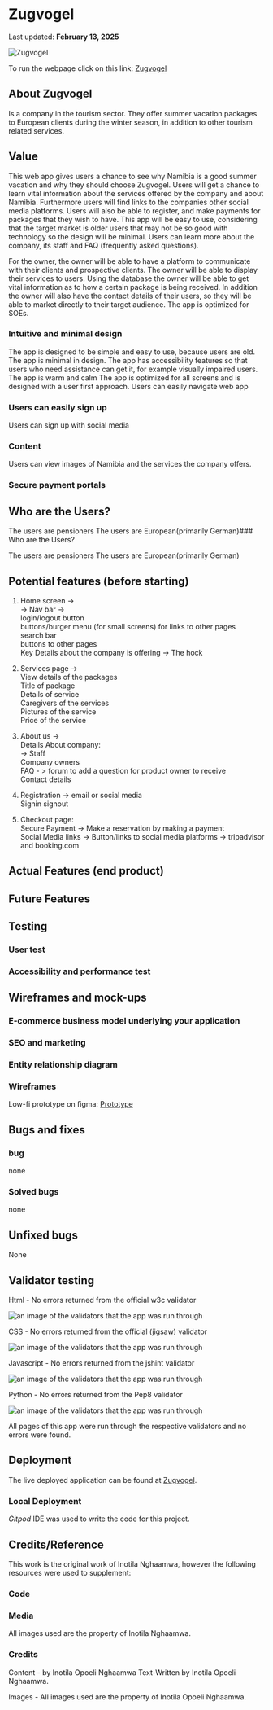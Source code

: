 # Zugvogel

Last updated: **February 13, 2025**

![Zugvogel]()

To run the webpage click on this link: [Zugvogel]()

## About Zugvogel

Is a company in the tourism sector. They offer summer vacation packages to European clients during the winter season, in addition to other tourism related services. 

## Value 

This web app gives users a chance to see why Namibia is a good summer vacation and why they should choose Zugvogel. Users will get a chance to learn vital information about the services offered by the company and about Namibia. Furthermore users will find links to the companies other social media platforms. Users will also be able to register, and make payments for packages that they wish to have. This app will be easy to use, considering that the target market is older users that may not be so good with technology so the design will be minimal. Users can learn more about the company, its staff and FAQ (frequently asked questions).

For the owner, the owner will be able to have a platform to communicate with their clients and prospective clients. The owner will be able to display their services to users. Using the database the owner will be able to get vital information as to how a certain package is being received. In addition the owner will also have the contact details of their users, so they will be able to market directly to their target audience. The app is optimized for SOEs.

### Intuitive and minimal design
The app is designed to be simple and easy to use, because users are old.
The app is minimal in design.
The app has accessibility features so that users who need assistance can get it, for example visually impaired users.
The app is warm and calm
The app is optimized for all screens and is designed with a user first approach.
Users can easily navigate web app

### Users can easily sign up
Users can sign up with social media

### Content
Users can view images of Namibia and the services the company offers.

### Secure payment portals

## Who are the Users?

The users are pensioners
The users are European(primarily German)### Who are the Users?

The users are pensioners
The users are European(primarily German)


## Potential features (before starting)

1. Home screen ->  
   -> Nav bar ->  
      login/logout button  
      buttons/burger menu (for small screens) for links to other pages  
      search bar  
   buttons to other pages   
   Key Details about the company is offering -> The hock  
2. Services page ->  
   View details of the packages  
      Title of package  
      Details of service  
      Caregivers of the services  
      Pictures of the service  
      Price of the service  
                                                       
3. About us ->   
   Details About company:  
      -> Staff  
         Company owners  
   FAQ - > forum to add a question for product owner to receive  
   Contact details
4. Registration -> email or social media   
                     Signin signout  
5. Checkout page:                               
   Secure Payment -> Make a reservation by making a payment  
                     Social Media links -> Button/links to social media platforms -> tripadvisor and booking.com  

## Actual Features (end product)

## Future Features

## Testing
 
### User test

### Accessibility and performance test

## Wireframes and mock-ups

### E-commerce business model underlying your application

### SEO and marketing

### Entity relationship diagram

### Wireframes
 Low-fi prototype on figma:
[Prototype]()

## Bugs and fixes 

### bug 
none

### Solved bugs

none

## Unfixed bugs

None

## Validator testing

Html - No errors returned from the official w3c validator

![an image of the validators that the app was run through]()

CSS - No errors returned from the official (jigsaw) validator

![an image of the validators that the app was run through]()

Javascript - No errors returned from the jshint validator

![an image of the validators that the app was run through]()

Python - No errors returned from the Pep8 validator

![an image of the validators that the app was run through]()

All pages of this app were run through  the respective validators and no errors were found.

## Deployment

The live deployed application can be found at [Zugvogel]().

### Local Deployment

*Gitpod* IDE was used to write the code for this project.

## Credits/Reference 
This work is the original work of Inotila Nghaamwa, however the following resources were used to supplement:

### Code

### Media
All images used are the property of Inotila Nghaamwa.

### Credits 

Content - by Inotila Opoeli Nghaamwa
Text-Written by Inotila Opoeli Nghaamwa.

Images - All images used are the property of Inotila Opoeli Nghaamwa.



